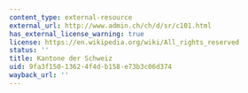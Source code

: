 ```yaml
---
content_type: external-resource
external_url: http://www.admin.ch/ch/d/sr/c101.html
has_external_license_warning: true
license: https://en.wikipedia.org/wiki/All_rights_reserved
status: ''
title: Kantone der Schweiz
uid: 9fa3f150-1362-4f4d-b158-e73b3c06d374
wayback_url: ''
---
```

